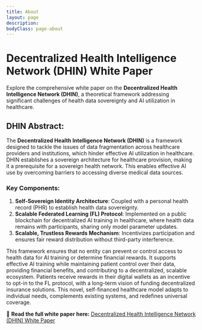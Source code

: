 ```yaml
---
title: About
layout: page
description: 
bodyClass: page-about
---
```


# Decentralized Health Intelligence Network (DHIN) White Paper

Explore the comprehensive white paper on the **Decentralized Health Intelligence Network (DHIN)**, a theoretical framework addressing significant challenges of health data sovereignty and AI utilization in healthcare.

## DHIN Abstract:
The **Decentralized Health Intelligence Network (DHIN)** is a framework designed to tackle the issues of data fragmentation across healthcare providers and institutions, which hinder effective AI utilization in healthcare. DHIN establishes a sovereign architecture for healthcare provision, making it a prerequisite for a sovereign health network. This enables effective AI use by overcoming barriers to accessing diverse medical data sources.

### Key Components:
1. **Self-Sovereign Identity Architecture**: Coupled with a personal health record (PHR) to establish health data sovereignty.
2. **Scalable Federated Learning (FL) Protocol**: Implemented on a public blockchain for decentralized AI training in healthcare, where health data remains with participants, sharing only model parameter updates.
3. **Scalable, Trustless Rewards Mechanism**: Incentivizes participation and ensures fair reward distribution without third-party interference.

This framework ensures that no entity can prevent or control access to health data for AI training or determine financial rewards. It supports effective AI training while maintaining patient control over their data, providing financial benefits, and contributing to a decentralized, scalable ecosystem. Patients receive rewards in their digital wallets as an incentive to opt-in to the FL protocol, with a long-term vision of funding decentralized insurance solutions. This novel, self-financed healthcare model adapts to individual needs, complements existing systems, and redefines universal coverage.

📄 **Read the full white paper here:** [Decentralized Health Intelligence Network (DHIN) White Paper](https://arxiv.org/abs/2408.06240)

